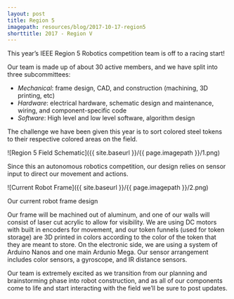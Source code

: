 ```yaml
---
layout: post
title: Region 5
imagepath: resources/blog/2017-10-17-region5
shorttitle: 2017 - Region V
---
```


This year’s IEEE Region 5 Robotics competition team is off to a racing start!

Our team is made up of about 30 active members, and we have split into three subcommittees:

- _Mechanical_: frame design, CAD, and construction (machining, 3D printing, etc)
- _Hardware_: electrical hardware, schematic design and maintenance, wiring, and component-specific code
- _Software_: High level and low level software, algorithm design

The challenge we have been given this year is to sort colored steel tokens to their respective colored areas on the field.

![Region 5 Field Schematic]({{ site.baseurl }}/{{ page.imagepath }}/1.png)

Since this an autonomous robotics competition, our design relies on sensor input to direct our movement and actions.

![Current Robot Frame]({{ site.baseurl }}/{{ page.imagepath }}/2.png)

Our current robot frame design

Our frame will be machined out of aluminum, and one of our walls will consist of laser cut acrylic to allow for visibility. We are using DC motors with built in encoders for movement, and our token funnels (used for token storage) are 3D printed in colors according to the color of the token that they are meant to store. On the electronic side, we are using a system of Arduino Nanos and one main Ardunio Mega. Our sensor arrangement includes color sensors, a gyroscope, and IR distance sensors.

Our team is extremely excited as we transition from our planning and brainstorming phase into robot construction, and as all of our components come to life and start interacting with the field we’ll be sure to post updates.
